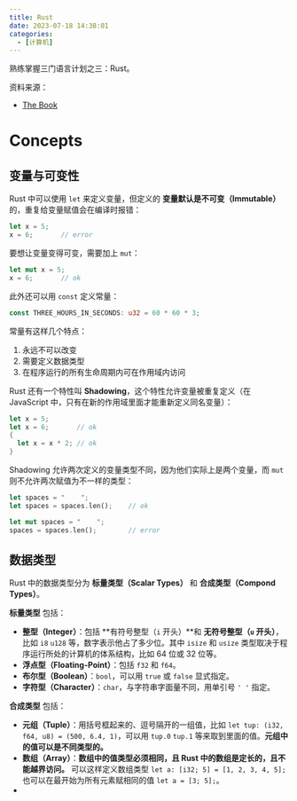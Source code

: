 ```yaml
---
title: Rust
date: 2023-07-18 14:38:01
categories:
  - [计算机]
---
```


熟练掌握三门语言计划之三：Rust。

资料来源：

- [The Book](https://doc.rust-lang.org/)

<!-- more -->

# Concepts

## 变量与可变性

Rust 中可以使用 `let` 来定义变量，但定义的 **变量默认是不可变（Immutable）** 的，重复给变量赋值会在编译时报错：

```rust
let x = 5;
x = 6;       // error
```

要想让变量变得可变，需要加上 `mut`：

```rust
let mut x = 5;
x = 6;       // ok 
```

此外还可以用 `const` 定义常量：

```rust
const THREE_HOURS_IN_SECONDS: u32 = 60 * 60 * 3;
```

常量有这样几个特点：

1. 永远不可以改变
2. 需要定义数据类型
3. 在程序运行的所有生命周期内可在作用域内访问

Rust 还有一个特性叫 **Shadowing**，这个特性允许变量被重复定义（在 JavaScript 中，只有在新的作用域里面才能重新定义同名变量）：

```rust
let x = 5;
let x = 6;       // ok
{
  let x = x * 2; // ok
}
```

Shadowing 允许两次定义的变量类型不同，因为他们实际上是两个变量，而 `mut` 则不允许两次赋值为不一样的类型：

```rust
let spaces = "    ";
let spaces = spaces.len();    // ok
```

```rust
let mut spaces = "    ";
spaces = spaces.len();        // error
```

## 数据类型

Rust 中的数据类型分为 **标量类型（Scalar Types）** 和 **合成类型（Compond Types）**。

**标量类型** 包括：

- **整型（Integer）**：包括 **有符号整型（`i` 开头）**和 **无符号整型（`u` 开头）**，比如 `i8` `u128` 等，数字表示他占了多少位。其中 `isize` 和 `usize` 类型取决于程序运行所处的计算机的体系结构，比如 64 位或 32 位等。
- **浮点型（Floating-Point）**：包括 `f32` 和 `f64`。
- **布尔型（Boolean）**：`bool`，可以用 `true` 或 `false` 显式指定。
- **字符型（Character）**：`char`，与字符串字面量不同，用单引号 `' '` 指定。

**合成类型** 包括：

- **元组（Tuple）**：用括号框起来的、逗号隔开的一组值，比如 `let tup: (i32, f64, u8) = (500, 6.4, 1)`，可以用 `tup.0` `tup.1` 等来取到里面的值。**元组中的值可以是不同类型的。**
- **数组（Array）**：**数组中的值类型必须相同，且 Rust 中的数组是定长的，且不能越界访问。** 可以这样定义数组类型 `let a: [i32; 5] = [1, 2, 3, 4, 5];` 也可以在最开始为所有元素赋相同的值 `let a = [3; 5];`。
- 

